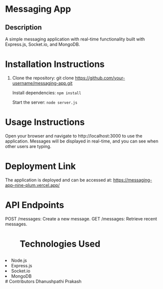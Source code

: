 # Messaging App

## Description
A simple messaging application with real-time functionality built with Express.js, Socket.io, and MongoDB.

# Installation Instructions
1. Clone the repository:
   git clone https://github.com/your-username/messaging-app.git

   Install dependencies: <code>npm install</code><br>

   Start the server: <code>node server.js</code>

# Usage Instructions
   <span>Open your browser and navigate to http://localhost:3000 to use the application.</span>
   <span>Messages will be displayed in real-time, and you can see when other users are typing.</span>

# Deployment Link
   The application is deployed and can be accessed at: https://messaging-app-nine-plum.vercel.app/

# API Endpoints
   POST /messages: Create a new message.
   GET /messages: Retrieve recent messages.
# <ol>Technologies Used
   <li>Node.js</li>
   <li>Express.js</li>
   <li>Socket.io</li>
   <li>MongoDB</li>
# Contributors
   Dhanushpathi Prakash
